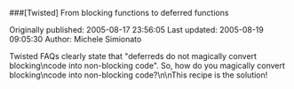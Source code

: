 ###[Twisted] From blocking functions to deferred functions

Originally published: 2005-08-17 23:56:05
Last updated: 2005-08-19 09:05:30
Author: Michele Simionato

Twisted FAQs clearly state that "deferreds do not magically convert blocking\ncode into non-blocking code". So, how do you magically convert blocking\ncode into non-blocking code?\n\nThis recipe is the solution!